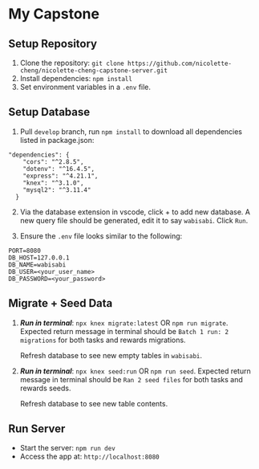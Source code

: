 # My Capstone

## Setup Repository

1. Clone the repository: `git clone https://github.com/nicolette-cheng/nicolette-cheng-capstone-server.git`
2. Install dependencies: `npm install`
3. Set environment variables in a `.env` file.

## Setup Database

1. Pull `develop` branch, run `npm install` to download all dependencies listed in package.json:

```
"dependencies": {
    "cors": "^2.8.5",
    "dotenv": "^16.4.5",
    "express": "^4.21.1",
    "knex": "^3.1.0",
    "mysql2": "^3.11.4"
  }
```

2. Via the database extension in vscode, click + to add new database. A new query file should be generated, edit it to say `wabisabi`. Click `Run`.

3. Ensure the `.env` file looks similar to the following:

```
PORT=8080
DB_HOST=127.0.0.1
DB_NAME=wabisabi
DB_USER=<your_user_name>
DB_PASSWORD=<your_password>
```

## Migrate + Seed Data

1.  ***Run in terminal***: `npx knex migrate:latest` OR `npm run migrate`.
    Expected return message in terminal should be `Batch 1 run: 2 migrations` for both tasks and rewards migrations.

    Refresh database to see new empty tables in `wabisabi`.

2.  ***Run in terminal***: `npx knex seed:run` OR `npm run seed`.
    Expected return message in terminal should be `Ran 2 seed files` for both tasks and rewards seeds.

    Refresh database to see new table contents.

## Run Server

- Start the server: `npm run dev`
- Access the app at: `http://localhost:8080`
